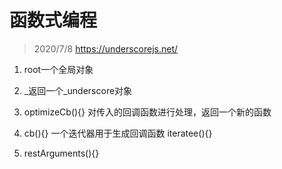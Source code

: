# 函数式编程
> 2020/7/8
> https://underscorejs.net/

1. root一个全局对象

2.  _返回一个_underscore对象

3.  optimizeCb(){}  对传入的回调函数进行处理，返回一个新的函数

4. cb(){}  一个迭代器用于生成回调函数
   iteratee(){}
   
5. restArguments(){}

